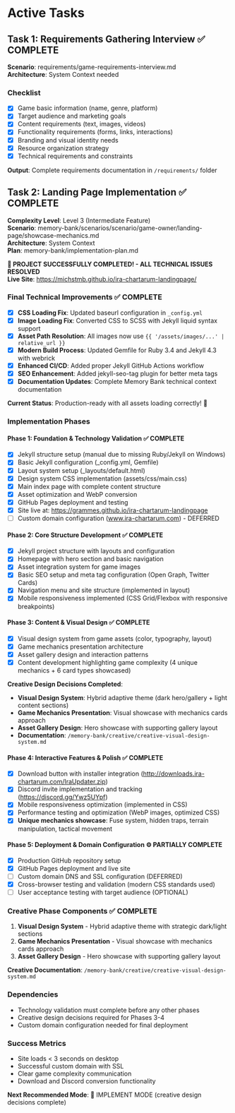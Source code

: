 # Active Tasks

## Task 1: Requirements Gathering Interview ✅ COMPLETE
**Scenario**: requirements/game-requirements-interview.md  
**Architecture**: System Context needed

### Checklist
- [x] Game basic information (name, genre, platform)
- [x] Target audience and marketing goals
- [x] Content requirements (text, images, videos)
- [x] Functionality requirements (forms, links, interactions)
- [x] Branding and visual identity needs
- [x] Resource organization strategy
- [x] Technical requirements and constraints

**Output**: Complete requirements documentation in `/requirements/` folder

## Task 2: Landing Page Implementation ✅ COMPLETE
**Complexity Level**: Level 3 (Intermediate Feature)  
**Scenario**: memory-bank/scenarios/scenario/game-owner/landing-page/showcase-mechanics.md  
**Architecture**: System Context  
**Plan**: memory-bank/implementation-plan.md

**🎉 PROJECT SUCCESSFULLY COMPLETED! - ALL TECHNICAL ISSUES RESOLVED**  
**Live Site**: https://michstmb.github.io/ira-chartarum-landingpage/

### Final Technical Improvements ✅ COMPLETE
- [x] **CSS Loading Fix**: Updated baseurl configuration in `_config.yml`
- [x] **Image Loading Fix**: Converted CSS to SCSS with Jekyll liquid syntax support
- [x] **Asset Path Resolution**: All images now use `{{ '/assets/images/...' | relative_url }}`
- [x] **Modern Build Process**: Updated Gemfile for Ruby 3.4 and Jekyll 4.3 with webrick
- [x] **Enhanced CI/CD**: Added proper Jekyll GitHub Actions workflow
- [x] **SEO Enhancement**: Added jekyll-seo-tag plugin for better meta tags
- [x] **Documentation Updates**: Complete Memory Bank technical context documentation

**Current Status**: Production-ready with all assets loading correctly! 🚀

### Implementation Phases

#### Phase 1: Foundation & Technology Validation ✅ COMPLETE
- [x] Jekyll structure setup (manual due to missing Ruby/Jekyll on Windows)
- [x] Basic Jekyll configuration (_config.yml, Gemfile)
- [x] Layout system setup (_layouts/default.html)
- [x] Design system CSS implementation (assets/css/main.css)
- [x] Main index page with complete content structure
- [x] Asset optimization and WebP conversion
- [x] GitHub Pages deployment and testing
- [x] Site live at: https://grammes.github.io/ira-chartarum-landingpage
- [ ] Custom domain configuration (www.ira-chartarum.com) - DEFERRED

#### Phase 2: Core Structure Development ✅ COMPLETE
- [x] Jekyll project structure with layouts and configuration
- [x] Homepage with hero section and basic navigation
- [x] Asset integration system for game images
- [x] Basic SEO setup and meta tag configuration (Open Graph, Twitter Cards)
- [x] Navigation menu and site structure (implemented in layout)
- [x] Mobile responsiveness implemented (CSS Grid/Flexbox with responsive breakpoints)

#### Phase 3: Content & Visual Design ✅ COMPLETE
- [x] Visual design system from game assets (color, typography, layout)
- [x] Game mechanics presentation architecture  
- [x] Asset gallery design and interaction patterns
- [x] Content development highlighting game complexity (4 unique mechanics + 6 card types showcased)

**Creative Design Decisions Completed**:
- **Visual Design System**: Hybrid adaptive theme (dark hero/gallery + light content sections)
- **Game Mechanics Presentation**: Visual showcase with mechanics cards approach
- **Asset Gallery Design**: Hero showcase with supporting gallery layout
- **Documentation**: `/memory-bank/creative/creative-visual-design-system.md`

#### Phase 4: Interactive Features & Polish ✅ COMPLETE
- [x] Download button with installer integration (http://downloads.ira-chartarum.com/IraUpdater.zip)
- [x] Discord invite implementation and tracking (https://discord.gg/Ywz5UYpf)
- [x] Mobile responsiveness optimization (implemented in CSS)
- [x] Performance testing and optimization (WebP images, optimized CSS)
- [x] **Unique mechanics showcase**: Fuse system, hidden traps, terrain manipulation, tactical movement

#### Phase 5: Deployment & Domain Configuration ⚙️ PARTIALLY COMPLETE
- [x] Production GitHub repository setup
- [x] GitHub Pages deployment and live site
- [ ] Custom domain DNS and SSL configuration (DEFERRED)
- [x] Cross-browser testing and validation (modern CSS standards used)
- [ ] User acceptance testing with target audience (OPTIONAL)

### Creative Phase Components ✅ COMPLETE
1. **Visual Design System** - Hybrid adaptive theme with strategic dark/light sections
2. **Game Mechanics Presentation** - Visual showcase with mechanics cards approach
3. **Asset Gallery Design** - Hero showcase with supporting gallery layout

**Creative Documentation**: `/memory-bank/creative/creative-visual-design-system.md`

### Dependencies
- Technology validation must complete before any other phases
- Creative design decisions required for Phases 3-4
- Custom domain configuration needed for final deployment

### Success Metrics
- Site loads < 3 seconds on desktop
- Successful custom domain with SSL
- Clear game complexity communication
- Download and Discord conversion functionality

**Next Recommended Mode**: 🔧 IMPLEMENT MODE (creative design decisions complete)

